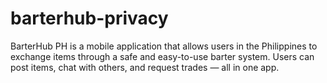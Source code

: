 # barterhub-privacy
BarterHub PH is a mobile application that allows users in the Philippines to exchange items through a safe and easy-to-use barter system. Users can post items, chat with others, and request trades — all in one app.
